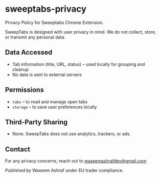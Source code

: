 # sweeptabs-privacy
Privacy Policy for Sweeptabs Chrome Extension.

SweepTabs is designed with user privacy in mind. We do not collect, store, or transmit any personal data.

## Data Accessed
- Tab information (title, URL, status) – used locally for grouping and cleanup
- No data is sent to external servers

## Permissions
- `tabs` – to read and manage open tabs
- `storage` – to save user preferences locally

## Third-Party Sharing
- None. SweepTabs does not use analytics, trackers, or ads.

## Contact
For any privacy concerns, reach out to waseemashrafdev@gmail.com

Published by Waseem Ashraf under EU trader compliance.
